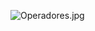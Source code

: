 ![Operadores.jpg](https://static.platzi.com/media/user_upload/Operadores-e436b212-0a13-4f5e-83d5-e5becbc8b914.jpg)